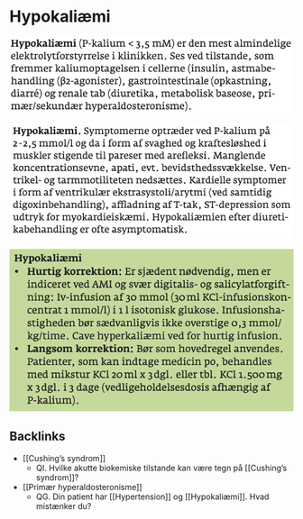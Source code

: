 # Hypokaliæmi
![](BearImages/1ED7D02F-3799-4967-9235-9562EDD1C030-15714-0000367A025D21A4/A49CBD5F-B390-4A0D-BAA2-E094F7946D2A.png)

![](BearImages/FF89DE01-DD41-4312-A13E-40099354F27B-15714-00003686EB924573/4A558A07-D395-4832-AAA0-EABDCD770E37.png)

![](BearImages/AF625527-FF09-4338-A3F7-124EEE433268-15714-0000369BC98A267C/2ABF937D-CC28-4440-AE1B-F24DE4848FD6.png)


## Backlinks
* [[Cushing’s syndrom]]
	* QI. Hvilke akutte biokemiske tilstande kan være tegn på [[Cushing’s syndrom]]?
* [[Primær hyperaldosteronisme]]
	* QG. Din patient har [[Hypertension]] og [[Hypokaliæmi]]. Hvad mistænker du?

<!-- {BearID:38BD1CE5-EFFB-467A-9A30-4B689D3EB02C-21575-0000247A7ABE3748} -->
